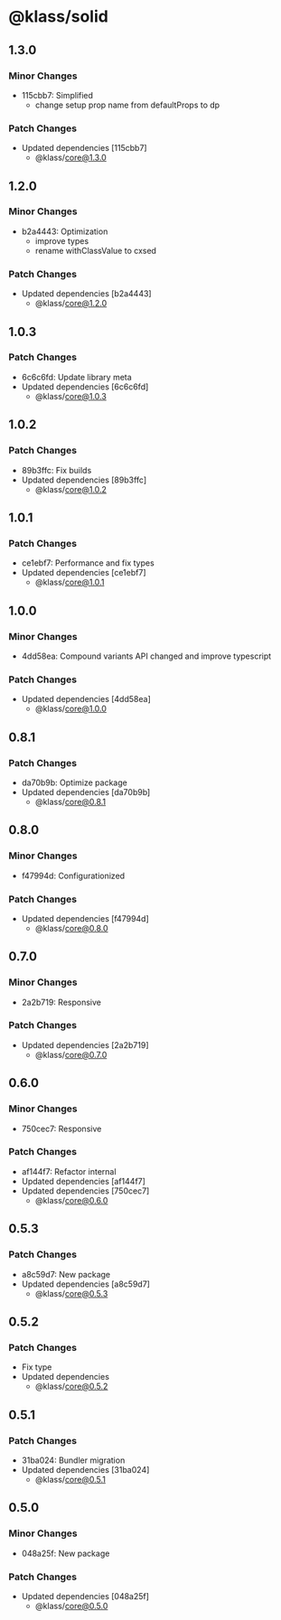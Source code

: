 # @klass/solid

## 1.3.0

### Minor Changes

- 115cbb7: Simplified
  - change setup prop name from defaultProps to dp

### Patch Changes

- Updated dependencies [115cbb7]
  - @klass/core@1.3.0

## 1.2.0

### Minor Changes

- b2a4443: Optimization
  - improve types
  - rename withClassValue to cxsed

### Patch Changes

- Updated dependencies [b2a4443]
  - @klass/core@1.2.0

## 1.0.3

### Patch Changes

- 6c6c6fd: Update library meta
- Updated dependencies [6c6c6fd]
  - @klass/core@1.0.3

## 1.0.2

### Patch Changes

- 89b3ffc: Fix builds
- Updated dependencies [89b3ffc]
  - @klass/core@1.0.2

## 1.0.1

### Patch Changes

- ce1ebf7: Performance and fix types
- Updated dependencies [ce1ebf7]
  - @klass/core@1.0.1

## 1.0.0

### Minor Changes

- 4dd58ea: Compound variants API changed and improve typescript

### Patch Changes

- Updated dependencies [4dd58ea]
  - @klass/core@1.0.0

## 0.8.1

### Patch Changes

- da70b9b: Optimize package
- Updated dependencies [da70b9b]
  - @klass/core@0.8.1

## 0.8.0

### Minor Changes

- f47994d: Configurationized

### Patch Changes

- Updated dependencies [f47994d]
  - @klass/core@0.8.0

## 0.7.0

### Minor Changes

- 2a2b719: Responsive

### Patch Changes

- Updated dependencies [2a2b719]
  - @klass/core@0.7.0

## 0.6.0

### Minor Changes

- 750cec7: Responsive

### Patch Changes

- af144f7: Refactor internal
- Updated dependencies [af144f7]
- Updated dependencies [750cec7]
  - @klass/core@0.6.0

## 0.5.3

### Patch Changes

- a8c59d7: New package
- Updated dependencies [a8c59d7]
  - @klass/core@0.5.3

## 0.5.2

### Patch Changes

- Fix type
- Updated dependencies
  - @klass/core@0.5.2

## 0.5.1

### Patch Changes

- 31ba024: Bundler migration
- Updated dependencies [31ba024]
  - @klass/core@0.5.1

## 0.5.0

### Minor Changes

- 048a25f: New package

### Patch Changes

- Updated dependencies [048a25f]
  - @klass/core@0.5.0
